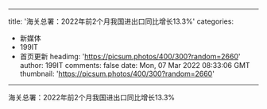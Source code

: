 
---
title: '海关总署：2022年前2个月我国进出口同比增长13.3%'
categories: 
 - 新媒体
 - 199IT
 - 首页更新
headimg: 'https://picsum.photos/400/300?random=2660'
author: 199IT
comments: false
date: Mon, 07 Mar 2022 08:33:06 GMT
thumbnail: 'https://picsum.photos/400/300?random=2660'
---

<div>   
海关总署：2022年前2个月我国进出口同比增长13.3%  
</div>
            